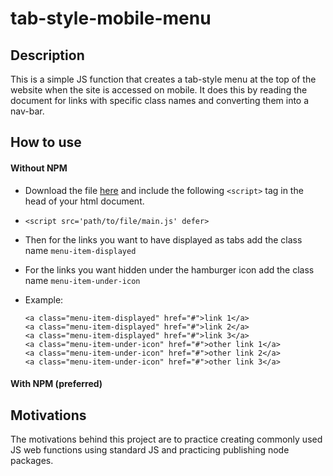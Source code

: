 # tab-style-mobile-menu

## Description

 This is a simple JS function that creates a tab-style menu at the top of the website when the site is accessed on mobile. It does this by reading the document for links with specific class names and converting them into a nav-bar.

## How to use

#### Without NPM
* Download the file [here](https://raw.githubusercontent.com/palmerusaf/tab-style-mobile-menu/main/dist/main.js) and include the following `<script>` tag in the head of your html document.

* `<script src='path/to/file/main.js' defer>`
* Then for the links you want to have displayed as tabs add the class name `menu-item-displayed`
* For the links you want hidden under the hamburger icon add the class name `menu-item-under-icon`
* Example:
    ```
    <a class="menu-item-displayed" href="#">link 1</a>
    <a class="menu-item-displayed" href="#">link 2</a>
    <a class="menu-item-displayed" href="#">link 3</a>
    <a class="menu-item-under-icon" href="#">other link 1</a>
    <a class="menu-item-under-icon" href="#">other link 2</a>
    <a class="menu-item-under-icon" href="#">other link 3</a>
    ```
#### With NPM (preferred)

## Motivations

The motivations behind this project are to practice creating commonly used JS web functions using standard JS and practicing publishing node packages.
